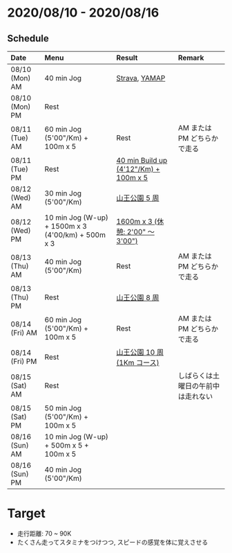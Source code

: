 # 2020/08/10 - 2020/08/16

## Schedule

| Date | Menu | Result | Remark |
|:---|:---|:---|:---|
| 08/10 (Mon) AM | 40 min Jog | [Strava](https://www.strava.com/activities/3890188530), [YAMAP](https://yamap.com/activities/7216449) | |
| 08/10 (Mon) PM | Rest | | |
| 08/11 (Tue) AM | 60 min Jog (5'00"/Km) + 100m x 5 | Rest | AM または PM どちらかで走る |
| 08/11 (Tue) PM | Rest | [40 min Build up (4'12"/Km) + 100m x 5](https://yamap.com/activities/7258201) | |
| 08/12 (Wed) AM | 30 min Jog (5'00"/Km) | [山王公園 5 周](https://yamap.com/activities/7261614) | |
| 08/12 (Wed) PM | 10 min Jog (W-up) + 1500m x 3 (4'00/km) + 500m x 3 | [1600m x 3 (休憩: 2'00" 〜 3'00")](https://yamap.com/activities/7271618) | |
| 08/13 (Thu) AM | 40 min Jog (5'00"/Km) | Rest | AM または PM どちらかで走る |
| 08/13 (Thu) PM | Rest | [山王公園 8 周](https://yamap.com/activities/7286939) | | |
| 08/14 (Fri) AM | 60 min Jog (5'00"/Km) + 100m x 5 | Rest | AM または PM どちらかで走る |
| 08/14 (Fri) PM | Rest | [山王公園 10 周 (1Km コース)](https://yamap.com/activities/7306233) | |
| 08/15 (Sat) AM | Rest | | しばらくは土曜日の午前中は走れない |
| 08/15 (Sat) PM | 50 min Jog (5'00"/Km) + 100m x 5 | | |
| 08/16 (Sun) AM | 10 min Jog (W-up) + 500m x 5 + 100m x 5 | | |
| 08/16 (Sun) PM | 40 min Jog (5'00"/Km) | | |

# Target

* 走行距離: 70 ~ 90K
* たくさん走ってスタミナをつけつつ, スピードの感覚を体に覚えさせる
